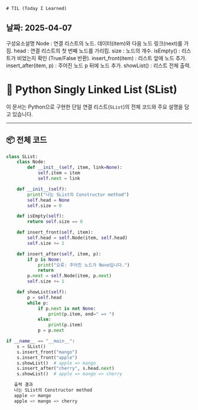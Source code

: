    # TIL (Today I Learned)
## 날짜: 2025-04-07

구성요소설명
Node : 연결 리스트의 노드. 데이터(item)와 다음 노드 링크(next)를 가짐.
head : 연결 리스트의 첫 번째 노드를 가리킴.
size : 노드의 개수.
isEmpty() : 리스트가 비었는지 확인 (True/False 반환).
insert_front(item) : 리스트 앞에 노드 추가.
insert_after(item, p) : 주어진 노드 p 뒤에 노드 추가.
showList() : 리스트 전체 출력.

# 🧵 Python Singly Linked List (SList)

이 문서는 Python으로 구현한 단일 연결 리스트(`SList`)의 전체 코드와 주요 설명을 담고 있습니다.

---

## 📦 전체 코드

```python
class SList:
    class Node:
        def __init__(self, item, link=None):
            self.item = item
            self.next = link

    def __init__(self):
        print("나는 SList의 Constructor method")
        self.head = None
        self.size = 0

    def isEmpty(self):
        return self.size == 0

    def insert_front(self, item):
        self.head = self.Node(item, self.head)
        self.size += 1

    def insert_after(self, item, p):
        if p is None:
            print("오류: 주어진 노드가 None입니다.")
            return
        p.next = self.Node(item, p.next)
        self.size += 1

    def showList(self):
        p = self.head
        while p:
            if p.next is not None:
                print(p.item, end=" => ")
            else:
                print(p.item)
            p = p.next

if __name__ == "__main__":
    s = SList()
    s.insert_front("mango")
    s.insert_front("apple")
    s.showList()  # apple => mango
    s.insert_after("cherry", s.head.next)
    s.showList()  # apple => mango => cherry

   출력 결과
   나는 SList의 Constructor method
   apple => mango
   apple => mango => cherry

